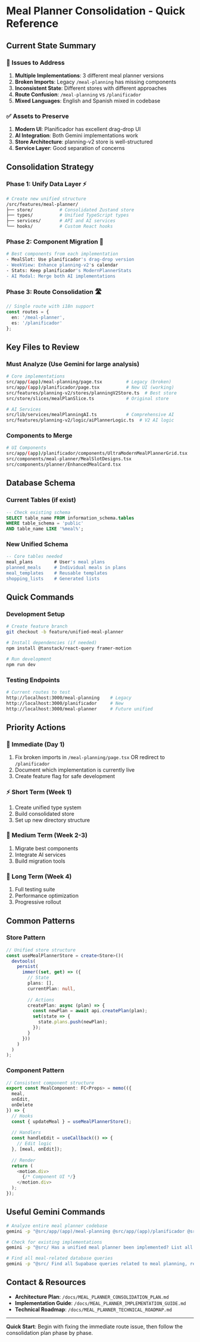 # Meal Planner Consolidation - Quick Reference

## Current State Summary

### 🔴 Issues to Address
1. **Multiple Implementations**: 3 different meal planner versions
2. **Broken Imports**: Legacy `/meal-planning` has missing components
3. **Inconsistent State**: Different stores with different approaches
4. **Route Confusion**: `/meal-planning` vs `/planificador`
5. **Mixed Languages**: English and Spanish mixed in codebase

### ✅ Assets to Preserve
1. **Modern UI**: Planificador has excellent drag-drop UI
2. **AI Integration**: Both Gemini implementations work
3. **Store Architecture**: planning-v2 store is well-structured
4. **Service Layer**: Good separation of concerns

## Consolidation Strategy

### Phase 1: Unify Data Layer ⚡
```bash
# Create new unified structure
/src/features/meal-planner/
├── store/          # Consolidated Zustand store
├── types/          # Unified TypeScript types
├── services/       # API and AI services
└── hooks/          # Custom React hooks
```

### Phase 2: Component Migration 🎨
```bash
# Best components from each implementation
- MealSlot: Use planificador's drag-drop version
- WeekView: Enhance planning-v2's calendar
- Stats: Keep planificador's ModernPlannerStats
- AI Modal: Merge both AI implementations
```

### Phase 3: Route Consolidation 🛣️
```typescript
// Single route with i18n support
const routes = {
  en: '/meal-planner',
  es: '/planificador'
};
```

## Key Files to Review

### Must Analyze (Use Gemini for large analysis)
```bash
# Core implementations
src/app/(app)/meal-planning/page.tsx         # Legacy (broken)
src/app/(app)/planificador/page.tsx          # New UI (working)
src/features/planning-v2/stores/planningV2Store.ts  # Best store
src/store/slices/mealPlanSlice.ts            # Original store

# AI Services
src/lib/services/mealPlanningAI.ts           # Comprehensive AI
src/features/planning-v2/logic/aiPlannerLogic.ts  # V2 AI logic
```

### Components to Merge
```bash
# UI Components
src/app/(app)/planificador/components/UltraModernMealPlannerGrid.tsx
src/components/meal-planner/MealSlotDesigns.tsx
src/components/planner/EnhancedMealCard.tsx
```

## Database Schema

### Current Tables (if exist)
```sql
-- Check existing schema
SELECT table_name FROM information_schema.tables 
WHERE table_schema = 'public' 
AND table_name LIKE '%meal%';
```

### New Unified Schema
```sql
-- Core tables needed
meal_plans        # User's meal plans
planned_meals     # Individual meals in plans
meal_templates    # Reusable templates
shopping_lists    # Generated lists
```

## Quick Commands

### Development Setup
```bash
# Create feature branch
git checkout -b feature/unified-meal-planner

# Install dependencies (if needed)
npm install @tanstack/react-query framer-motion

# Run development
npm run dev
```

### Testing Endpoints
```bash
# Current routes to test
http://localhost:3000/meal-planning    # Legacy
http://localhost:3000/planificador     # New
http://localhost:3000/meal-planner     # Future unified
```

## Priority Actions

### 🚨 Immediate (Day 1)
1. Fix broken imports in `/meal-planning/page.tsx` OR redirect to `/planificador`
2. Document which implementation is currently live
3. Create feature flag for safe development

### ⚡ Short Term (Week 1)
1. Create unified type system
2. Build consolidated store
3. Set up new directory structure

### 🎯 Medium Term (Week 2-3)
1. Migrate best components
2. Integrate AI services
3. Build migration tools

### 🚀 Long Term (Week 4)
1. Full testing suite
2. Performance optimization
3. Progressive rollout

## Common Patterns

### Store Pattern
```typescript
// Unified store structure
const useMealPlannerStore = create<Store>()(
  devtools(
    persist(
      immer((set, get) => ({
        // State
        plans: [],
        currentPlan: null,
        
        // Actions
        createPlan: async (plan) => {
          const newPlan = await api.createPlan(plan);
          set(state => {
            state.plans.push(newPlan);
          });
        }
      }))
    )
  )
);
```

### Component Pattern
```typescript
// Consistent component structure
export const MealComponent: FC<Props> = memo(({
  meal,
  onEdit,
  onDelete
}) => {
  // Hooks
  const { updateMeal } = useMealPlannerStore();
  
  // Handlers
  const handleEdit = useCallback(() => {
    // Edit logic
  }, [meal, onEdit]);
  
  // Render
  return (
    <motion.div>
      {/* Component UI */}
    </motion.div>
  );
});
```

## Useful Gemini Commands

```bash
# Analyze entire meal planner codebase
gemini -p "@src/app/(app)/meal-planning @src/app/(app)/planificador @src/features/planning-v2 Compare these meal planner implementations and identify the best approach for consolidation"

# Check for existing implementations
gemini -p "@src/ Has a unified meal planner been implemented? List all meal planning related components and their status"

# Find all meal-related database queries
gemini -p "@src/ Find all Supabase queries related to meal planning, recipes, and shopping lists"
```

## Contact & Resources

- **Architecture Plan**: `/docs/MEAL_PLANNER_CONSOLIDATION_PLAN.md`
- **Implementation Guide**: `/docs/MEAL_PLANNER_IMPLEMENTATION_GUIDE.md`
- **Technical Roadmap**: `/docs/MEAL_PLANNER_TECHNICAL_ROADMAP.md`

---

**Quick Start**: Begin with fixing the immediate route issue, then follow the consolidation plan phase by phase.